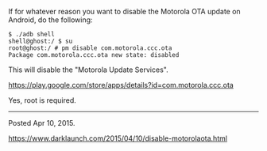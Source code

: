 If for whatever reason you want to disable the Motorola OTA update on Android, do the following:

```
$ ./adb shell
shell@ghost:/ $ su
root@ghost:/ # pm disable com.motorola.ccc.ota
Package com.motorola.ccc.ota new state: disabled
```

This will disable the "Motorola Update Services".

https://play.google.com/store/apps/details?id=com.motorola.ccc.ota

Yes, root is required.

---

Posted Apr 10, 2015.

https://www.darklaunch.com/2015/04/10/disable-motorolaota.html